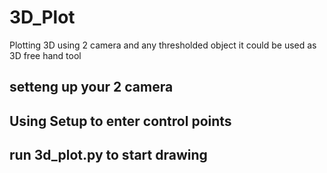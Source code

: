 # 3D_Plot
Plotting  3D using 2 camera and any thresholded object it could be used as 3D free hand tool

## setteng up your 2 camera
## Using Setup to enter control points 
## run 3d_plot.py to start drawing 
